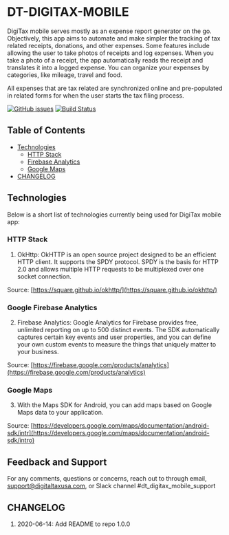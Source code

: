 # DT-DIGITAX-MOBILE

DigiTax mobile serves mostly as an expense report generator on the go. Objectively, this app
aims to automate and make simpler the tracking of tax related receipts, donations, and other
expenses. Some features include allowing the user to take photos of receipts and log expenses. 
When you take a photo of a receipt, the app automatically reads the receipt and translates it 
into a logged expense. You can organize your expenses by categories, like mileage, travel and food.

All expenses that are tax related are synchronized online and pre-populated in related forms for 
when the user starts the tax filing process.

[![GitHub issues](https://img.shields.io/github/issues/Leroyal/DT-DIGITAX-MOBILE)](https://github.com/Leroyal/DT-DIGITAX-MOBILE/issues) [![Build Status](https://github.com/Leroyal/DT-DIGITAX-MOBILE/workflows/CI/badge.svg)](https://github.com/Leroyal/DT-DIGITAX-MOBILE/workflows/CI/badge.svg)

## Table of Contents

* [Technologies](#technologies)
    * [HTTP Stack](#http-stack)
    * [Firebase Analytics](#firebase-analytics)
    * [Google Maps](#maps)    
* [CHANGELOG](#changelog)

<a name="technologies"></a>
## Technologies

Below is a short list of technologies currently being used for DigiTax mobile app:

<a name="http-stack"></a>
### HTTP Stack

1. OkHttp: OkHTTP is an open source project designed to be an efficient HTTP client. It supports 
the SPDY protocol. SPDY is the basis for HTTP 2.0 and allows multiple HTTP requests to be 
multiplexed over one socket connection.

Source: [https://square.github.io/okhttp/](https://square.github.io/okhttp/)

<a name="firebase-analytics"></a>
### Google Firebase Analytics

2. Firebase Analytics: Google Analytics for Firebase provides free, unlimited reporting on 
up to 500 distinct events. The SDK automatically captures certain key events and user properties, 
and you can define your own custom events to measure the things that uniquely matter to your business.

Source: [https://firebase.google.com/products/analytics](https://firebase.google.com/products/analytics)

<a name="maps"></a>
### Google Maps

3. With the Maps SDK for Android, you can add maps based on Google Maps data to your application.

Source: [https://developers.google.com/maps/documentation/android-sdk/intr](https://developers.google.com/maps/documentation/android-sdk/intro)

<a name="giving-feedback"></a>
## Feedback and Support

For any comments, questions or concerns, reach out to through email, support@digitaltaxusa.com, 
or Slack channel #dt_digitax_mobile_support

<a name="changelog"></a>
## CHANGELOG

1. 2020-06-14: Add README to repo 1.0.0
